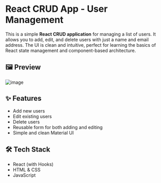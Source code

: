 # React CRUD App - User Management

This is a simple **React CRUD application** for managing a list of users. It allows you to add, edit, and delete users with just a name and email address. The UI is clean and intuitive, perfect for learning the basics of React state management and component-based architecture.

## 🖼️ Preview

![image](https://github.com/user-attachments/assets/a1415d3b-b0ec-457a-88c1-924989d0e96f)


## ✨ Features

- Add new users
- Edit existing users
- Delete users
- Reusable form for both adding and editing
- Simple and clean Material UI

## 🛠️ Tech Stack

- React (with Hooks)
- HTML & CSS
- JavaScript

